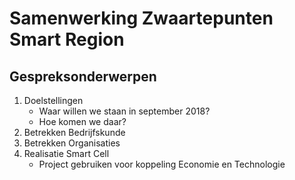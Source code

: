 # Samenwerking Zwaartepunten Smart Region

## Gespreksonderwerpen

1. Doelstellingen
   + Waar willen we staan in september 2018?
   + Hoe komen we daar?
2. Betrekken Bedrijfskunde
3. Betrekken Organisaties
4. Realisatie Smart Cell
   + Project gebruiken voor koppeling Economie en Technologie
   

